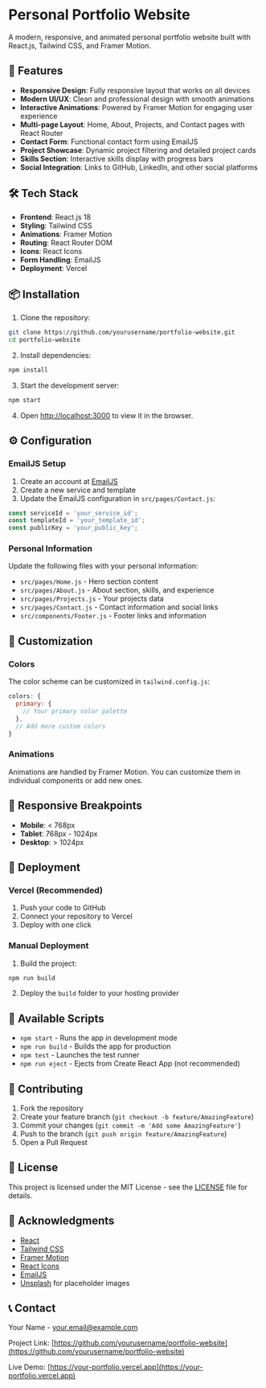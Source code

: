 # Personal Portfolio Website

A modern, responsive, and animated personal portfolio website built with React.js, Tailwind CSS, and Framer Motion.

## 🚀 Features

- **Responsive Design**: Fully responsive layout that works on all devices
- **Modern UI/UX**: Clean and professional design with smooth animations
- **Interactive Animations**: Powered by Framer Motion for engaging user experience
- **Multi-page Layout**: Home, About, Projects, and Contact pages with React Router
- **Contact Form**: Functional contact form using EmailJS
- **Project Showcase**: Dynamic project filtering and detailed project cards
- **Skills Section**: Interactive skills display with progress bars
- **Social Integration**: Links to GitHub, LinkedIn, and other social platforms

## 🛠️ Tech Stack

- **Frontend**: React.js 18
- **Styling**: Tailwind CSS
- **Animations**: Framer Motion
- **Routing**: React Router DOM
- **Icons**: React Icons
- **Form Handling**: EmailJS
- **Deployment**: Vercel

## 📦 Installation

1. Clone the repository:
```bash
git clone https://github.com/yourusername/portfolio-website.git
cd portfolio-website
```

2. Install dependencies:
```bash
npm install
```

3. Start the development server:
```bash
npm start
```

4. Open [http://localhost:3000](http://localhost:3000) to view it in the browser.

## ⚙️ Configuration

### EmailJS Setup

1. Create an account at [EmailJS](https://www.emailjs.com/)
2. Create a new service and template
3. Update the EmailJS configuration in `src/pages/Contact.js`:

```javascript
const serviceId = 'your_service_id';
const templateId = 'your_template_id';
const publicKey = 'your_public_key';
```

### Personal Information

Update the following files with your personal information:

- `src/pages/Home.js` - Hero section content
- `src/pages/About.js` - About section, skills, and experience
- `src/pages/Projects.js` - Your projects data
- `src/pages/Contact.js` - Contact information and social links
- `src/components/Footer.js` - Footer links and information

## 🎨 Customization

### Colors

The color scheme can be customized in `tailwind.config.js`:

```javascript
colors: {
  primary: {
    // Your primary color palette
  },
  // Add more custom colors
}
```

### Animations

Animations are handled by Framer Motion. You can customize them in individual components or add new ones.

## 📱 Responsive Breakpoints

- **Mobile**: < 768px
- **Tablet**: 768px - 1024px
- **Desktop**: > 1024px

## 🚀 Deployment

### Vercel (Recommended)

1. Push your code to GitHub
2. Connect your repository to Vercel
3. Deploy with one click

### Manual Deployment

1. Build the project:
```bash
npm run build
```

2. Deploy the `build` folder to your hosting provider

## 📄 Available Scripts

- `npm start` - Runs the app in development mode
- `npm run build` - Builds the app for production
- `npm test` - Launches the test runner
- `npm run eject` - Ejects from Create React App (not recommended)

## 🤝 Contributing

1. Fork the repository
2. Create your feature branch (`git checkout -b feature/AmazingFeature`)
3. Commit your changes (`git commit -m 'Add some AmazingFeature'`)
4. Push to the branch (`git push origin feature/AmazingFeature`)
5. Open a Pull Request

## 📝 License

This project is licensed under the MIT License - see the [LICENSE](LICENSE) file for details.

## 🙏 Acknowledgments

- [React](https://reactjs.org/)
- [Tailwind CSS](https://tailwindcss.com/)
- [Framer Motion](https://www.framer.com/motion/)
- [React Icons](https://react-icons.github.io/react-icons/)
- [EmailJS](https://www.emailjs.com/)
- [Unsplash](https://unsplash.com/) for placeholder images

## 📞 Contact

Your Name - [your.email@example.com](mailto:your.email@example.com)

Project Link: [https://github.com/yourusername/portfolio-website](https://github.com/yourusername/portfolio-website)

Live Demo: [https://your-portfolio.vercel.app](https://your-portfolio.vercel.app)